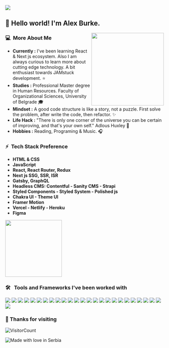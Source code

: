 <p align="left"><img src="https://i.imgur.com/A6bWGFl.gif"/></p>

## 👋 Hello world! I'm Alex Burke.
<!--
<p align="left">
<a href="https://www.yoursite.vercel.app" target="_blank"><img alt="Website" src="https://img.shields.io/badge/Website-www.yoursite.vercel.app-orange?style=flat-square&logo=google-chrome"></a>
<a href="https://www.linkedin.com/in/yourlinkedin/" target="_blank"><img alt="LinkedIn" src="https://img.shields.io/badge/LinkedIn-@yourlinkedin-orange?style=flat-square&logo=linkedin"></a>
<a href="mailto:yourmail@gmail.com"><img alt="Email" src="https://img.shields.io/badge/Email-yourmail@gmail.com-orange?style=flat-square&logo=gmail"></a>
</p>



-->

<img align='right' src="https://media.giphy.com/media/M9gbBd9nbDrOTu1Mqx/giphy.gif" width="230">


### 💻 &nbsp;More About Me

-  **Currently :** I've been learning React & Next js ecosystem. Also I am always curious to learn more about cutting edge technology. A bit enthusiast towards    JAMstuck development. :star:  
-  **Studies :** Professional Master degree in Human Resources. Faculty of Organizational Sciences, University of Belgrade 🎓
-  **Mindset :** A good code structure is like a story, not a puzzle. First solve the problem, after write the code, then refactor. :sparkles: 
-  **Life Hack :** "There is only one corner of the universe you can be certain of improving, and that's your own self."  Adlous Huxley :dart: 
-  **Hobbies :** Reading, Programing & Music. :headphones:

### ⚡ &nbsp;Tech Stack Preference

- **HTML & CSS**
- **JavaScript**
- **React, React Router, Redux**
- **Next js SSG, SSR, ISR**
- **Gatsby, GraphQL**
- **Headless CMS: Contentful - Sanity CMS - Strapi**
- **Styled Components - Styled System - Polished js**
- **Chakra UI - Theme UI**
- **Framer Motion**
- **Vercel - Netlify - Heroku**
- **Figma**

<!-- <p>
<img src="https://komarev.com/ghpvc/?username=manitu85&color=orange" alt="manitu85" />
<img src="https://img.shields.io/github/followers/manitu85?label=Follow" style=" float:left, margin-left:10px" />
</p> -->

<!-- 
<a href="https://github.com/AVS1508">
  <img height="180em" src="https://github-readme-stats.vercel.app/api?username=manitu85&show_icons=true&title_color=fff&icon_color=79ff97&text_color=9f9f9f&bg_color=21262d" 002b19 />
</a> -->

<a href="https://github.com/AVS1508">
  <img height="180em" src="https://github-readme-stats.vercel.app/api?username=manitu85&show_icons=true&title_color=03fc90&icon_color=03fc90&text_color=03fc90&bg_color=21262d" />
</a>

<!-- ### 🛠 &nbsp;Tools and Frameworks I've been working -->
### 🛠 &nbsp; Tools and Frameworks I've been worked with

<p align="left" />
<img src = "https://img.shields.io/badge/-HTML5-E34F26?style=flat-square&logo=html5&logoColor=white"> 
<img src = "https://img.shields.io/badge/-CSS3-1572B6?style=flat-square&logo=css3&logoColor=white">
<img src="https://img.shields.io/badge/-Sass-cc6699?style=flat-square&logo=sass&logoColor=ffffff">
<img src="https://img.shields.io/badge/-JavaScript-eed718?style=flat-square&logo=javascript&logoColor=ffffff">
<img src="https://img.shields.io/badge/-React-000000?style=flat-square&logo=react&logoColor=00c8ff">
<img src="https://img.shields.io/badge/-Redux-black?style=flat-square&logo=Redux">
<img src="https://img.shields.io/badge/-Next-black?style=flat-square&logo=Next.js">
<img src="https://img.shields.io/badge/-GraphQL-e535ab?style=flat-square&logo=graphql&logoColor=FFFFFF">
<img src="https://img.shields.io/badge/-Firebase-FFA611?style=flat-square&logo=firebase&logoColor=FFFFFF">
<img src="https://img.shields.io/badge/-Node.js-3C873A?style=flat-square&logo=Node.js&logoColor=white">
<img src="https://img.shields.io/badge/-Express.js-787878?style=flat-square">
<img src="https://img.shields.io/badge/-Progressive Web Apps-5A0FC8?style=flat-square">
<img src="https://img.shields.io/badge/-Webpack-black?style=flat-square&logo=Webpack&logoColor=gray">
<img src="https://img.shields.io/badge/-Markdown-333333?style=flat-square&logo=markdown">
<img src="https://img.shields.io/badge/-Material_UI-black?style=flat-square&logo=material-ui">
<img src="http://img.shields.io/badge/-Git-F1502F?style=flat-square&logo=git&logoColor=FFFFFF">
<img src="http://img.shields.io/badge/-Github-000000?style=flat-square&logo=github&logoColor=FFFFFF">
<img src="https://img.shields.io/badge/-GitLab-FCA121?style=flat-squaret&logo=gitlab&logoColor=FFFFFF">
<img src="https://img.shields.io/badge/-Jira-222222?style=flat-square&logo=jira-software&logoColor=white&logoColor=0052CC">
<img src="http://img.shields.io/badge/-VS%20Code-007ACC?style=flat-square&logo=visual%20studio%20code&logoColor=white">
<img src="https://img.shields.io/badge/-Netlify-black?style=flat-square&logo=netlify">
<img src="http://img.shields.io/badge/-Vercel-black?style=flat-square&logo=vercel&logoColor=white">
<img src="http://img.shields.io/badge/-Heroku-430098?style=flat-square&logo=heroku&logoColor=white">
<img src="https://img.shields.io/badge/-Ubuntu-black?style=flat-square&logo=ubuntu">
<img src="http://img.shields.io/badge/-Abode%20XD-e535ab?style=flat-square&logo=adobe-XD&logoColor=ffffff">
<img src="http://img.shields.io/badge/-Figma-30333c?style=flat-square&logo=figma&logoColor=ffffff">
</p>

### 💖 Thanks for visiting
![VisitorCount](https://profile-counter.glitch.me/manitu85/count.svg)

<img src="https://madewithlove.now.sh/rs?heart=true&colorA=%23c6363c&colorB=%230c4076" alt="Made with love in Serbia">

<!--
![Figma](http://img.shields.io/badge/-Figma-30333c?style=flat-square&logo=figma&logoColor=ffffff)
![Adobe XD](http://img.shields.io/badge/-Abode%20XD-fe61f6?style=flat-square&logo=adobe-XD&logoColor=ffffff)
-->

<!-- <img src="https://madewithlove.now.sh/rs?colorA=%23c6363c&colorB=%230c4076" alt="Made with love in Serbia"> -->

<!-- 
<p align='right'>
  <img src="https://media.giphy.com/media/jpVnC65DmYeyRL4LHS/giphy.gif" width="20%">
</p> 
-->

<!-- 
<img src="https://img.shields.io/badge/-Bootstrap-563D7C?style=flat-square&logo=bootstrap&logoColor=white">
-->

<!--  [![Matrix SVG](https://raw.githubusercontent.com/rodrigograca31/rodrigograca31/master/matrix.svg)](https://www.youtube.com/watch?v=SDkAGkd4NLc) -->



<!-- <em><b>I love to make friends.</b> so if you want to say <b>hi, I'll be happy to meet you more!</b> 😊</em> -->


<!-- - **Material UI - Reactstrap** -->





